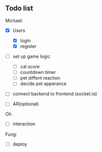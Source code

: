 ## Todo list

Michael:

- [x] Users

  - [x] login
  - [x] register

- [ ] set up game logic

  - [ ] cal score
  - [ ] countdown timer
  - [ ] pet diffent reaction
  - [ ] decide pet apperance

- [ ] connect backend to frontend (socket.io)

- [ ] AR(optional)

Oli:

- [ ] interaction

Fung:

- [ ] deploy
